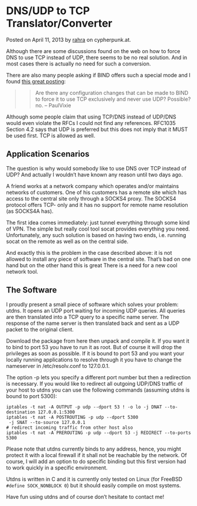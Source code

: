 # DNS/UDP to TCP Translator/Converter

Posted on April 11, 2013 by [rahra](mailto:bf@abenteuerland.at) on cypherpunk.at.

Although there are some discussions found on the web on how to force DNS to use TCP instead of UDP, there seems to be no real solution. And in most cases there is actually no need for such a conversion.

There are also many people asking if BIND offers such a special mode and I found [this great posting](https://lists.isc.org/pipermail/bind-users/2008-August/072114.html):

> >
> > Are there any configuration changes that can be made to BIND to force it to
> > use TCP exclusively and never use UDP?
> > Possible?
> no.
> –
> PaulVixie

Although some people claim that using TCP/DNS instead of UDP/DNS would even violate the RFCs I could not find any references. RFC1035 Section 4.2 says that UDP is preferred but this does not imply that it MUST be used first. TCP is allowed as well.

## Application Scenarios

The question is why would somebody like to use DNS over TCP instead of UDP? And actually I wouldn’t have known any reason until two days ago.

A friend works at a network company which operates and/or maintains networks of customers. One of his customers has a remote site which has access to the central site only through a SOCKS4 proxy. The SOCKS4 protocol offers TCP- only and it has no support for remote name resolution (as SOCKS4A has).

The first idea comes immediately: just tunnel everything through some kind of VPN. The simple but really cool tool socat provides everything you need. Unfortunately, any such solution is based on having two ends, i.e. running socat on the remote as well as on the central side.

And exactly this is the problem in the case described above: it is not allowed to install any piece of software in the central site. That’s bad on one hand but on the other hand this is great There is a need for a new cool network tool.

## The Software
I proudly present a small piece of software which solves your problem: utdns. It opens an UDP port waiting for incoming UDP queries. All queries are then translated into a TCP query to a specific name server. The response of the name server is then translated back and sent as a UDP packet to the original client.

Download the package from here then unpack and compile it. If you want it to bind to port 53 you have to run it as root. But of course it will drop the privileges as soon as possible. If it is bound to port 53 and you want your locally running applications to resolve through it you have to change the nameserver in /etc/resolv.conf to 127.0.0.1.

The option -p lets you specify a different port number but then a redirection is necessary. If you would like to redirect all outgoing UDP/DNS traffic of your host to utdns you can use the following commands (assuming utdns is bound to port 5300):

```
iptables -t nat -A OUTPUT -p udp --dport 53 ! -o lo -j DNAT --to-destination 127.0.0.1:5300
iptables -t nat -A POSTROUTING -p udp --dport 5300
 -j SNAT --to-source 127.0.0.1
# redirect incoming traffic from other host also
iptables -t nat -A PREROUTING -p udp --dport 53 -j REDIRECT --to-ports 5300
```

Please note that utdns currently binds to any address, hence, you might protect it with a local firewall if it shall not be reachable by the network. Of course, I will add an option to do specific binding but this first version had to work quickly in a specific environment.

Utdns is written in C and it is currently only tested on Linux (for FreeBSD `#define SOCK_NONBLOCK 0`) but it should easily compile on most systems.

Have fun using utdns and of course don’t hesitate to contact me!

